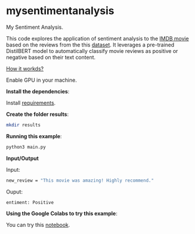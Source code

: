 # mysentimentanalysis

My Sentiment Analysis. 

This code explores the application of sentiment analysis to the [IMDB movie](https://www.imdb.com/) based on the reviews from the this [dataset](https://huggingface.co/datasets/mteb/imdb). It leverages a pre-trained DistilBERT model to automatically classify movie reviews as positive or negative based on their text content.

[How it workds?](https://github.com/armandossrecife/mysentimentanalysis/blob/main/HowItWorks.md)

Enable GPU in your machine. 

**Install the dependencies**:

Install [requirements](https://github.com/armandossrecife/mysentimentanalysis/blob/main/requirements.txt).

**Create the folder results**:

```bash
mkdir results
```

**Running this example**: 

```bash
python3 main.py
```

**Input/Output**

Input:
```bash
new_review = "This movie was amazing! Highly recommend."
```

Ouput:
```bash
entiment: Positive
```

**Using the Google Colabs to try this example**: 

You can try this [notebook](https://github.com/armandossrecife/mysentimentanalysis/blob/main/my_sentiment_analysis.ipynb).
